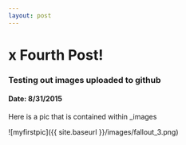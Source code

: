 ```yaml
---
layout: post
---
```

# x Fourth Post!
### Testing out images uploaded to github
#### Date: 8/31/2015

Here is a pic that is contained within _images

![myfirstpic]({{ site.baseurl }}/images/fallout_3.png)
